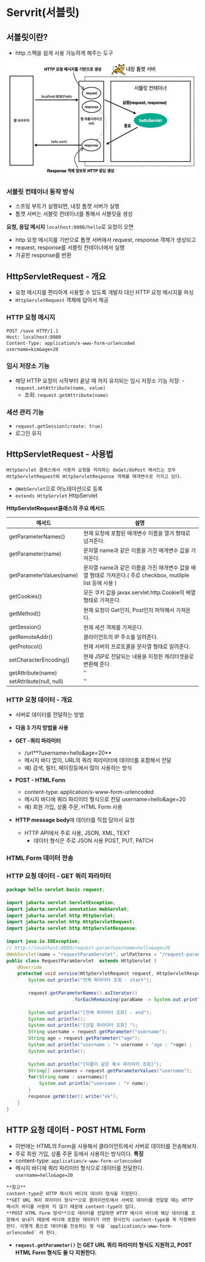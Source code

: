 # Servrit(서블릿)

## 서블릿이란?
- http 스펙을 쉽게 사용 가능하게 해주는 도구
<img src="/img/Spring_MVC/Servlet.png" alt="Servlet" width="500" height="300" />

### 서블릿 컨테이너 동작 방식
- 스프링 부트가 실행되면, 내장 톰캣 서버가 실행
- 톰캣 서버는 서블릿 컨테이너를 통해서 서블릿을 생성

**요청, 응답 메시지** 
`localhost:8080/hello`로 요청이 오면
- http 요청 메시지를 기반으로 톰캣 서버에서 request, response 객체가 생성되고
- request, response를 서블릿 컨테이너에서 실행 
- 가공한 response를 반환


## HttpServletRequest - 개요
- 요청 메시지를 편리하게 사용할 수 있도록 개발자 대신 HTTP 요청 메시지를 파싱
- `HttpServletRequest` 객체에 담아서 제공
### HTTP 요청 메시지 
```text
POST /save HTTP/1.1
Host: localhost:8080
Content-Type: application/x-www-form-urlencoded
username=kim&age=20
``` 
### 임시 저장소 기능
- 해당 HTTP 요청이 시작부터 끝날 때 까지 유지되는 임시 저장소 기능 저장: 	- `request.setAttribute(name, value)`
	- 조회: `request.getAttribute(name)`


### 세션 관리 기능
- `request.getSession(create: true)`
- 로그인 유지 

## HttpServletRequest - 사용법
```text
HttpServlet 클래스에서 사용자 요청을 처리하는 doGet/doPost 메서드는 모두 HttpServletRequest와 HttpServletResponse 객체를 매개변수로 가지고 있다.
```
- `@WebServlet`으로 어노테이션으로 등록
- `extends HttpServlet` HttpServlet

**HttpServletRequest클래스의 주요 메서드**

|메서드|설명|
|------|---|
|getParameterNames()|현재 요청에 포함된 매개변수 이름을 열거 형태로 넘겨준다.|
|getParameter(name)|문자열 name과 같은 이름을 가진 매개변수 값을 가져온다.|
|getParameterValues(name)|문자열 name과 같은 이름을 가진 매개변수 값을 배열 형태로 가져온다.( 주로 checkbox, mutilple list 등에 사용 )|
|getCookies()|모든 쿠키 값을 javax.servlet.http.Cookie의 배열 형태로 가져온다.|
|getMethod()|현재 요청이 Get인지, Post인지 파악해서 가져온다.|
|getSession()|현재 세션 객체를 가져온다.|
|getRemoteAddr()|클라이언트의 IP 주소를 알려준다.|
|getProtocol()|현재 서버의 프로토콜을 문자열 형태로 알려준다.|
|setCharacterEncoding()|현재 JSP로 전달되는 내용을 지정한 캐리터셋을로 변환해 준다.|                                HTML 폼에서 한글을 입력할 때 정상적으로 처리하려면 반드시 필요하다.|
|getAttribute(name)	|''|
|setAttribute(null, null)|	''|
 

### HTTP 요청 데이터 - 개요
- 서버로 데이터를 전달하는 방법
- **다음 3 가지 방법을 사용**

- **GET -쿼리 파라미터**
	- /url**?username=hello&age=20**
	- 메시지 바디 없이, URL의 쿼리 파라미터에 데이터를 포함해서 전달 
	- 예) 검색, 필터, 페이징등에서 많이 사용하는 방식
- **POST - HTML Form**
	- content-type: application/x-www-form-urlencoded
   	- 메시지 바디에 쿼리 파리미터 형식으로 전달 username=hello&age=20
	- 예) 회원 가입, 상품 주문, HTML Form 사용 
- **HTTP message body**에 데이터를 직접 담아서 요청 
	- HTTP API에서 주로 사용, JSON, XML, TEXT
		- 데이터 형식은 주로 JSON 사용 POST, PUT, PATCH

### HTML Form 데이터 전송





### HTTP 요청 데이터 - GET 쿼리 파라미터 
```java
package hello.servlet.basic.request;

import jakarta.servlet.ServletException;
import jakarta.servlet.annotation.WebServlet;
import jakarta.servlet.http.HttpServlet;
import jakarta.servlet.http.HttpServletRequest;
import jakarta.servlet.http.HttpServletResponse;

import java.io.IOException;
// http://localhost:8080/request-param?username=hello&age=20
@WebServlet(name = "requestParamServlet", urlPatterns = "/request-param")
public class RequestParamServlet  extends HttpServlet {
    @Override
    protected void service(HttpServletRequest request, HttpServletResponse response) throws ServletException, IOException {
        System.out.println("전체 파라미터 조회 - start");

        request.getParameterNames().asIterator()
                        .forEachRemaining(paraName -> System.out.println("ParamName = " + paraName + "="+request.getParameter(paraName)));

        System.out.println("[전체 파라미터 조회] - end");
        System.out.println();
        System.out.println("[단일 파라미터 조회] ");
        String username = request.getParameter("username");
        String age = request.getParameter("age");
        System.out.println("username : "+ username + "age : "+age) ;
        System.out.println();

        System.out.println("[이름이 같은 복수 파라미터 조회]");
        String[] usernames = request.getParameterValues("username");
        for(String name : usernames){
            System.out.println("username : "+ name);
        }
        response.getWriter().write("ok");
    }
}

```

## HTTP 요청 데이터 - POST HTML Form
- 이번에는 HTML의 Form을 사용해서 클라이언트에서 서버로 데이터를 전송해보자.
- 주로 회원 가입, 상품 주문 등에서 사용하는 방식이다. 
**특징**
- content-type: `application/x-www-form-urlencoded`
- 메시지 바디에 쿼리 파리미터 형식으로 데이터를 전달한다. `username=hello&age=20`

```text
**참고**
content-type은 HTTP 메시지 바디의 데이터 형식을 지정한다.
**GET URL 쿼리 파라미터 형식**으로 클라이언트에서 서버로 데이터를 전달할 때는 HTTP 메시지 바디를 사용하 지 않기 때문에 content-type이 없다.
**POST HTML Form 형식**으로 데이터를 전달하면 HTTP 메시지 바디에 해당 데이터를 포함해서 보내기 때문에 바디에 포함된 데이터가 어떤 형식인지 content-type을 꼭 지정해야 한다. 이렇게 폼으로 데이터를 전송하는 형 식을 `application/x-www-form-urlencoded` 라 한다.
```
- **`request.getParameter()` 는 GET URL 쿼리 파라미터 형식도 지원하고, POST HTML Form 형식도 둘 다 지원한다.**


 
